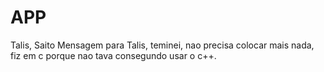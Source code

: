 # APP
Talis, Saito
Mensagem para Talis, teminei, nao precisa colocar mais nada, fiz em c porque nao tava consegundo usar o c++.
